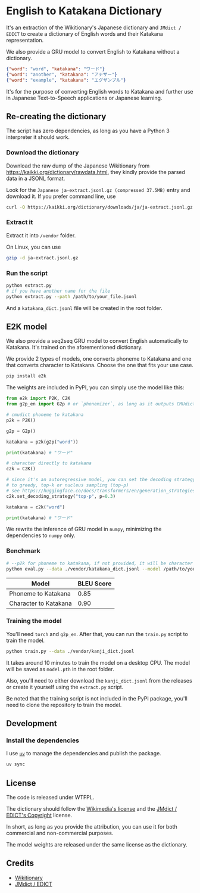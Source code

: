# English to Katakana Dictionary

It's an extraction of the Wikitionary's Japanese dictionary and `JMdict / EDICT` to create a dictionary of English words and their Katakana representation.

We also provide a GRU model to convert English to Katakana without a dictionary.

```json
{"word": "word", "katakana": "ワード"}
{"word": "another", "katakana": "アナザー"}
{"word": "example", "katakana": "エグザンプル"}
```

It's for the purpose of converting English words to Katakana and further use in Japanese Text-to-Speech applications or Japanese learning.

## Re-creating the dictionary

The script has zero dependencies, as long as you have a Python 3 interpreter it should work.

### Download the dictionary

Download the raw dump of the Japanese Wikitionary from https://kaikki.org/dictionary/rawdata.html, they kindly provide the parsed data in a JSONL format.

Look for the `Japanese ja-extract.jsonl.gz (compressed 37.5MB)` entry and download it. If you prefer command line, use

```bash
curl -O https://kaikki.org/dictionary/downloads/ja/ja-extract.jsonl.gz
```

### Extract it

Extract it into `/vendor` folder.

On Linux, you can use

```bash
gzip -d ja-extract.jsonl.gz
```

### Run the script

```bash
python extract.py
# if you have another name for the file
python extract.py --path /path/to/your_file.jsonl
```

And a `katakana_dict.jsonl` file will be created in the root folder.

## E2K model

We also provide a seq2seq GRU model to convert English automatically to Katakana. It's trained on the aforementioned dictionary.

We provide 2 types of models, one converts phoneme to Katakana and one that converts character to Katakana. Choose the one that fits your use case.

```bash
pip install e2k
```

The weights are included in PyPI, you can simply use the model like this:

```python
from e2k import P2K, C2K
from g2p_en import G2p # or `phonemizer`, as long as it outputs CMUdict phoneme

# cmudict phoneme to katakana
p2k = P2K()

g2p = G2p()

katakana = p2k(g2p("word"))

print(katakana) # "ワード"

# character directly to katakana
c2k = C2K()

# since it's an autoregressive model, you can set the decoding strategy
# to greedy, top-k or nucleus sampling (top-p)
# see https://huggingface.co/docs/transformers/en/generation_strategies
c2k.set_decoding_strategy("top-p", p=0.3)

katakana = c2k("word")

print(katakana) # "ワード"
```

We rewrite the inference of GRU model in `numpy`, minimizing the dependencies to `numpy` only.

### Benchmark

```bash
# --p2k for phoneme to katakana, if not provided, it will be character to katakana
python eval.py --data ./vendor/katakana_dict.jsonl --model /path/to/your/model.pth --p2k
```

| Model                 | BLEU Score |
| --------------------- | ---------- |
| Phoneme to Katakana   | 0.85       |
| Character to Katakana | 0.90       |

### Training the model

You'll need `torch` and `g2p_en`. After that, you can run the `train.py` script to train the model.

```bash
python train.py --data ./vendor/kanji_dict.jsonl
```

It takes around 10 minutes to train the model on a desktop CPU. The model will be saved as `model.pth` in the root folder.

Also, you'll need to either download the `kanji_dict.jsonl` from the releases or create it yourself using the `extract.py` script.

Be noted that the training script is not included in the PyPI package, you'll need to clone the repository to train the model.

## Development

### Install the dependencies

I use [`uv`](https://docs.astral.sh/uv/) to manage the dependencies and publish the package.

```bash
uv sync
```

## License

The code is released under WTFPL.

The dictionary should follow the [Wikimedia's license](https://dumps.wikimedia.org/legal.html) and the [JMdict / EDICT's Copyright](https://www.edrdg.org/) license.

In short, as long as you provide the attribution, you can use it for both commercial and non-commercial purposes.

The model weights are released under the same license as the dictionary.

## Credits

- [Wikitionary](https://www.wiktionary.org/)
- [JMdict / EDICT](http://www.edrdg.org/jmdict/edict.html)
